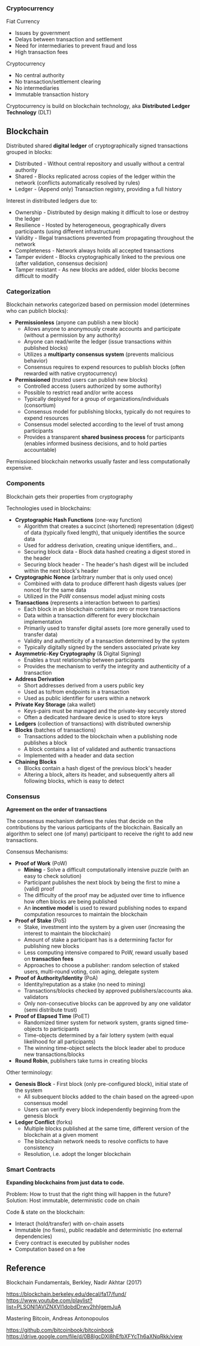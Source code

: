 ### Cryptocurrency

Fiat Currency

- Issues by government
- Delays between transaction and settlement
- Need for intermediaries to prevent fraud and loss
- High transaction fees

Cryptocurrency

- No central authority
- No transaction/settlement clearing
- No intermediaries
- Immutable transaction history

Cryptocurrency is build on blockchain technology, aka **Distributed Ledger Technology** (DLT)

## Blockchain

Distributed shared **digital ledger** of cryptographically signed transactions grouped in blocks:

* Distributed - Without central repository and usually without a central authority
* Shared - Blocks replicated across copies of the ledger within the network (conflicts automatically resolved by rules)
* Ledger - (Append only) Transaction registry, providing a full history

Interest in distributed ledgers due to:

* Ownership - Distributed by design making it difficult to lose or destroy the ledger
* Resilience - Hosted by heterogeneous, geographically divers participants (using different infrastructure)
* Validity - Illegal transactions prevented from propagating throughout the network
* Completeness - Network always holds all accepted transactions
* Tamper evident - Blocks cryptographically linked to the previous one (after validation, consensus decision)
* Tamper resistant - As new blocks are added, older blocks become difficult to modify


### Categorization

Blockchain networks categorized based on permission model (determines who can publich blocks):

* **Permissionless** (anyone can publish a new block) 
  - Allows anyone to anonymously create accounts and participate (without a permission by any authority)
  - Anyone can read/write the ledger (issue transactions within published blocks)
  - Utilizes a **multiparty consensus system** (prevents malicious behavior)
  - Consensus requires to expend resources to publish blocks (often rewarded with native cryptocurrency)
* **Permissioned** (trusted users can publish new blocks)
  - Controlled access (users authorized by some authority)
  - Possible to restrict read and/or write access
  - Typically deployed for a group of organizations/individuals (consortium)
  - Consensus model for publishing blocks, typically do not requires to expend resources
  - Consensus model selected according to the level of trust among participants
  - Provides a transparent **shared business process** for participants (enables informed business decisions, and to hold parties accountable)

Permissioned blockchain networks usually faster and less computationally expensive.

### Components

Blockchain gets their properties from cryptography

Technologies used in blockchains:

* **Cryptographic Hash Functions** (one-way function)
  - Algorithm that creates a succinct (shortened) representation (digest) of data (typically fixed length), that uniquely identifies the source data
  - Used for address derivation, creating unique identifiers, and...
  - Securing block data - Block data hashed creating a digest stored in the header
  - Securing block header - The header's hash digest will be included within the next block's header
* **Cryptographic Nonce** (arbitrary number that is only used once)
  - Combined with data to produce different hash digests values (per nonce) for the same data
  - Utilized in the PoW consensus model adjust mining costs
* **Transactions** (represents a interaction between to parties)
  - Each block in an blockchain contains zero or more transactions
  - Data within a transaction different for every blockchain implementation
  - Primarily used to transfer digital assets (ore more generally used to transfer data)
  - Validity and authenticity of a transaction determined by the system
  - Typically digitally signed by the senders associated private key
* **Asymmetric-Key Cryptography** (& Digital Signing)
  - Enables a trust relationship between participants
  - Provides the mechanism to verify the integrity and authenticity of a transaction
* **Address Derivation**
  - Short addresses derived from a users public key
  - Used as to/from endpoints in a transaction
  - Used as public identifier for users within a network
* **Private Key Storage** (aka wallet)
  - Keys-pairs must be managed and the private-key securely stored
  - Often a dedicated hardware device is used to store keys
* **Ledgers** (collection of transactions) with distributed ownership
* **Blocks** (batches of transactions)
  - Transactions added to the blockchain when a publishing node publishes a block
  - A block contains a list of validated and authentic transactions
  - Implemented with a header and data section
* **Chaining Blocks**
  - Blocks contain a hash digest of the previous block's header
  - Altering a block, alters its header, and subsequently alters all following blocks, which is easy to detect

### Consensus

**Agreement on the order of transactions**

The consensus mechanism defines the rules that decide on the contributions by the various participants of the blockchain. Basically an algorithm to select one (of many) participant to receive the right to add new transactions.

Consensus Mechanisms:

* **Proof of Work** (PoW)
  - **Mining** - Solve a difficult computationally intensive puzzle (with an easy to check solution)
  - Participant publishes the next block by being the first to mine a (valid) proof
  - The difficulty of the proof may be adjusted over time to influence how often blocks are being published
  - An **incentive model** is used to reward publishing nodes to expand computation resources to maintain the blockchain
* **Proof of Stake** (PoS)
  - Stake, investment into the system by a given user (increasing the interest to maintain the blockchain)
  - Amount of stake a participant has is a determining factor for publishing new blocks
  - Less computing intensive compared to PoW, reward usually based on **transaction fees**
  - Approaches to choose a publisher: random selection of staked users, multi-round voting, coin aging, delegate system
* **Proof of Authority/Identity** (PoA)
  - Identity/reputation as a stake (no need to mining)
  - Transactions/blocks checked by approved publishers/accounts aka. validators
  - Only non-consecutive blocks can be approved by any one validator (semi distribute trust)
* **Proof of Elapsed Time** (PoET)
  - Randomized timer system for network system, grants signed time-objects to participants
  - Time-objects determined by a fair lottery system (with equal likelihood for all participants)
  - The winning time-object selects the block leader abel to produce new transactions/blocks
* **Round Robin**, publishers take turns in creating blocks

Other terminology:

* **Genesis Block** - First block (only pre-configured block), initial state of the system
  - All subsequent blocks added to the chain based on the agreed-upon consensus model
  - Users can verify every block independently beginning from the genesis block
* **Ledger Conflict** (forks)
  - Multiple blocks published at the same time, different version of the blockchain at a given moment
  - The blockchain network needs to resolve conflicts to have consistency
  - Resolution, i.e. adopt the longer blockchain

### Smart Contracts

**Expanding blockchains from just data to code.**

Problem: How to trust that the right thing will happen in the future?  
Solution: Host immutable, deterministic code on chain

Code & state on the blockchain:

* Interact (hold/transfer) with on-chain assets
* Immutable (no fixes), public readable and deterministic (no external dependencies)
* Every contract is executed by publisher nodes
* Computation based on a fee


## Reference

Blockchain Fundamentals, Berkley, Nadir Akhtar (2017)

https://blockchain.berkeley.edu/decal/fa17/fund/  
https://www.youtube.com/playlist?list=PLSONl1AVlZNXVI1dobdDrwv2hhIgemJuA

Mastering Bitcoin, Andreas Antonopoulos

https://github.com/bitcoinbook/bitcoinbook
https://drive.google.com/file/d/0B8lgcDXI8hEfbXFYcTh6aXNqRkk/view

